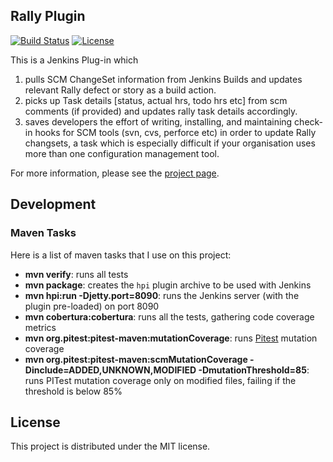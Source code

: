 ## Rally Plugin

[![Build Status](https://jenkins.ci.cloudbees.com/buildStatus/icon?job=plugins/rally-plugin)](https://jenkins.ci.cloudbees.com/job/plugins/job/rally-plugin/)
[![License](https://img.shields.io/github/license/jenkinsci/rally-plugin.svg)](https://github.com/jenkinsci/rally-plugin/blob/master/LICENSE)

This is a Jenkins Plug-in which

1. pulls SCM ChangeSet information from Jenkins Builds and updates relevant Rally defect or story as a build action.
1. picks up Task details [status, actual hrs, todo hrs etc] from scm comments (if provided) and updates rally task details accordingly.
1. saves developers the effort of writing, installing, and maintaining check-in hooks for SCM tools (svn, cvs, perforce etc) in order to update Rally changsets, a task which is especially difficult if your organisation uses more than one configuration management tool.

For more information, please see the [project page](https://jenkinsci.github.io/rally-plugin).

## Development

### Maven Tasks

Here is a list of maven tasks that I use on this project:

* **mvn verify**: runs all tests
* **mvn package**: creates the `hpi` plugin archive to be used with Jenkins
* **mvn hpi:run -Djetty.port=8090**: runs the Jenkins server (with the plugin pre-loaded) on port 8090
* **mvn cobertura:cobertura**: runs all the tests, gathering code coverage metrics
* **mvn org.pitest:pitest-maven:mutationCoverage**: runs [Pitest](http://pitest.org/) mutation coverage
* **mvn org.pitest:pitest-maven:scmMutationCoverage -Dinclude=ADDED,UNKNOWN,MODIFIED -DmutationThreshold=85**: runs PITest mutation coverage only on modified files, failing if the threshold is below 85%

## License

This project is distributed under the MIT license.